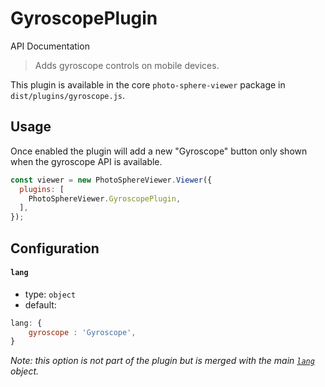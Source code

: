 # GyroscopePlugin

<md-button class="md-raised md-primary" href="https://photo-sphere-viewer.js.org/api/PSV.plugins.GyroscopePlugin.html">API Documentation</md-button>

> Adds gyroscope controls on mobile devices.

This plugin is available in the core `photo-sphere-viewer` package in `dist/plugins/gyroscope.js`.


## Usage

Once enabled the plugin will add a new "Gyroscope" button only shown when the gyroscope API is available.

```js
const viewer = new PhotoSphereViewer.Viewer({
  plugins: [
    PhotoSphereViewer.GyroscopePlugin,
  ],
});
```


## Configuration

#### `lang`
- type: `object`
- default:
```js
lang: {
    gyroscope : 'Gyroscope',
}
```

_Note: this option is not part of the plugin but is merged with the main [`lang`](../guide/config.md#lang) object._
